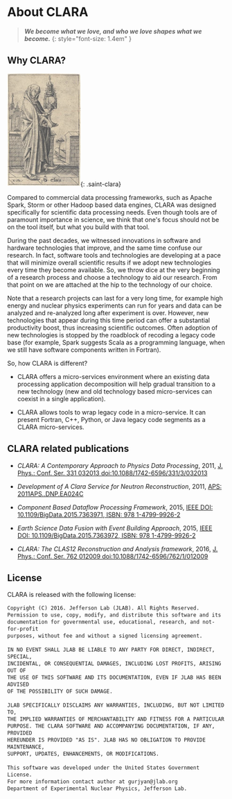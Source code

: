 # About CLARA

> ***We become what we love, and who we love shapes what we become.***
{: style="font-size: 1.4em" }

## Why CLARA?
![Figure 1. Santa Clara](assets/images/clara.png){: .saint-clara}

Compared to commercial data processing frameworks, such as Apache Spark,
Storm or other Hadoop based data engines, CLARA was designed specifically
for scientific data processing needs. Even though tools are of paramount
importance in science, we think that one's focus should not be on the tool
itself, but what you build with that tool.

During the past decades, we
witnessed innovations in software and hardware technologies that improve,
and the same time confuse our research. In fact, software tools and technologies
are developing at a pace that will minimize overall scientific results if
we adopt new technologies every time they become available. So, we throw
dice at the very beginning of a research process and choose a technology
to aid our research. From that point on we are attached at the hip to the
technology of our choice.

Note that a research projects can last for a very
long time, for example high energy and nuclear physics experiments can run
for years and data can be analyzed and re-analyzed long after experiment is
over. However, new technologies that appear during this time period can offer
a substantial productivity boost, thus increasing scientific outcomes.
Often adoption of new technologies is stopped by the roadblock of recoding
a legacy code base (for example, Spark suggests Scala as a programming
language, when we still have software components written in Fortran).


So, how CLARA is different?

* CLARA offers a micro-services environment
  where an existing data processing application decomposition
  will help gradual transition to a new technology
  (new and old technology based micro-services can coexist in a single application).

* CLARA allows tools to wrap legacy code in a micro-service.
  It can present Fortran, C++, Python, or Java legacy code segments
  as a CLARA micro-services.


## CLARA related publications

* *CLARA: A Contemporary Approach to Physics Data Processing*, 2011,
  [J. Phys.: Conf. Ser. 331 032013 doi:10.1088/1742-6596/331/3/032013](http://iopscience.iop.org/article/10.1088/1742-6596/331/3/032013/pdf)

* *Development of A Clara Service for Neutron Reconstruction*, 2011,
  [APS: 2011APS..DNP.EA024C](http://adsabs.harvard.edu/abs/2011APS..DNP.EA024C)

* *Component Based Dataflow Processing Framework*, 2015,
  [IEEE DOI: 10.1109/BigData.2015.7363971, ISBN: 978 1-4799-9926-2](http://ieeexplore.ieee.org/document/7363971/)

* *Earth Science Data Fusion with Event Building Approach*, 2015,
  [IEEE DOI: 10.1109/BigData.2015.7363972, ISBN: 978 1-4799-9926-2](http://ieeexplore.ieee.org/document/7363972/)

* *CLARA: The CLAS12 Reconstruction and Analysis framework*, 2016,
  [J. Phys.: Conf. Ser. 762 012009 doi:10.1088/1742-6596/762/1/012009](http://iopscience.iop.org/article/10.1088/1742-6596/762/1/012009/pdf)


## License

CLARA is released with the following license:

```
Copyright (C) 2016. Jefferson Lab (JLAB). All Rights Reserved.
Permission to use, copy, modify, and distribute this software and its
documentation for governmental use, educational, research, and not-for-profit
purposes, without fee and without a signed licensing agreement.

IN NO EVENT SHALL JLAB BE LIABLE TO ANY PARTY FOR DIRECT, INDIRECT, SPECIAL,
INCIDENTAL, OR CONSEQUENTIAL DAMAGES, INCLUDING LOST PROFITS, ARISING OUT OF
THE USE OF THIS SOFTWARE AND ITS DOCUMENTATION, EVEN IF JLAB HAS BEEN ADVISED
OF THE POSSIBILITY OF SUCH DAMAGE.

JLAB SPECIFICALLY DISCLAIMS ANY WARRANTIES, INCLUDING, BUT NOT LIMITED TO,
THE IMPLIED WARRANTIES OF MERCHANTABILITY AND FITNESS FOR A PARTICULAR
PURPOSE. THE CLARA SOFTWARE AND ACCOMPANYING DOCUMENTATION, IF ANY, PROVIDED
HEREUNDER IS PROVIDED "AS IS". JLAB HAS NO OBLIGATION TO PROVIDE MAINTENANCE,
SUPPORT, UPDATES, ENHANCEMENTS, OR MODIFICATIONS.

This software was developed under the United States Government License.
For more information contact author at gurjyan@jlab.org
Department of Experimental Nuclear Physics, Jefferson Lab.
```
